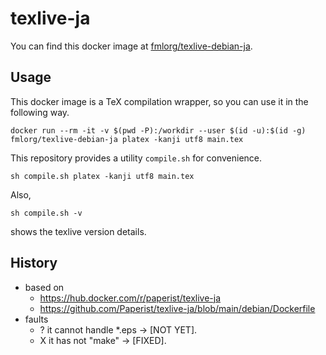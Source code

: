 # texlive-ja

You can find this docker image at 
[fmlorg/texlive-debian-ja](https://hub.docker.com/r/fmlorg/texlive-debian-ja).


## Usage

This docker image is a TeX compilation wrapper, so you can use it in the following way. 
```
docker run --rm -it -v $(pwd -P):/workdir --user $(id -u):$(id -g) fmlorg/texlive-debian-ja platex -kanji utf8 main.tex
```
This repository provides a utility `compile.sh` for convenience.
```
sh compile.sh platex -kanji utf8 main.tex
```
Also,
```
sh compile.sh -v
```
shows the texlive version details.


## History

- based on 
    - https://hub.docker.com/r/paperist/texlive-ja
    - https://github.com/Paperist/texlive-ja/blob/main/debian/Dockerfile
- faults
    - ? it cannot handle *.eps -> [NOT YET].
    - X it has not "make"      -> [FIXED].
